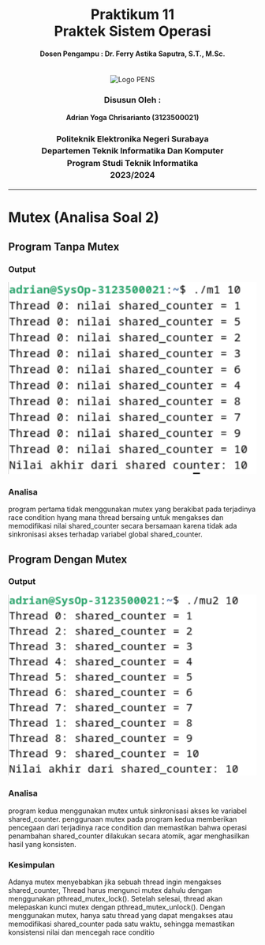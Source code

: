 <div align="center">
  <h1 style="text-align: center;font-weight: bold">Praktikum 11<br>Praktek Sistem Operasi</h1>
  <h4 style="text-align: center;">Dosen Pengampu : Dr. Ferry Astika Saputra, S.T., M.Sc.</h4>
</div>
<br />
<div align="center">
  <img src="https://upload.wikimedia.org/wikipedia/id/4/44/Logo_PENS.png" alt="Logo PENS">
  <h3 style="text-align: center;">Disusun Oleh : </h3>
  <p style="text-align: center;">
    <strong>Adrian Yoga Chrisarianto (3123500021) </strong><br>
  </p>
<h3 style="text-align: center;line-height: 1.5">Politeknik Elektronika Negeri Surabaya<br>Departemen Teknik Informatika Dan Komputer<br>Program Studi Teknik Informatika<br>2023/2024</h3>
  <hr>
</div>

# Mutex (Analisa Soal 2)

## Program Tanpa Mutex

### Output

![App Screenshot](asset/1.png)

### Analisa

program pertama tidak menggunakan mutex
yang berakibat pada terjadinya race condition hyang mana thread bersaing untuk mengakses dan
memodifikasi nilai shared_counter secara bersamaan karena tidak ada sinkronisasi akses terhadap
variabel global shared_counter.

## Program Dengan Mutex

### Output 

![App Screenshot](asset/2.png)

### Analisa

program kedua menggunakan mutex untuk sinkronisasi akses ke variabel
shared_counter. penggunaan mutex pada program kedua memberikan pencegaan dari terjadinya race
condition dan memastikan bahwa operasi penambahan shared_counter dilakukan secara atomik, agar
menghasilkan hasil yang konsisten.

### Kesimpulan

Adanya mutex menyebabkan jika sebuah thread ingin mengakses shared_counter, Thread harus
mengunci mutex dahulu dengan menggunakan pthread_mutex_lock(). Setelah selesai, thread akan
melepaskan kunci mutex dengan pthread_mutex_unlock(). Dengan menggunakan mutex, hanya satu
thread yang dapat mengakses atau memodifikasi shared_counter pada satu waktu, sehingga
memastikan konsistensi nilai dan mencegah race conditio